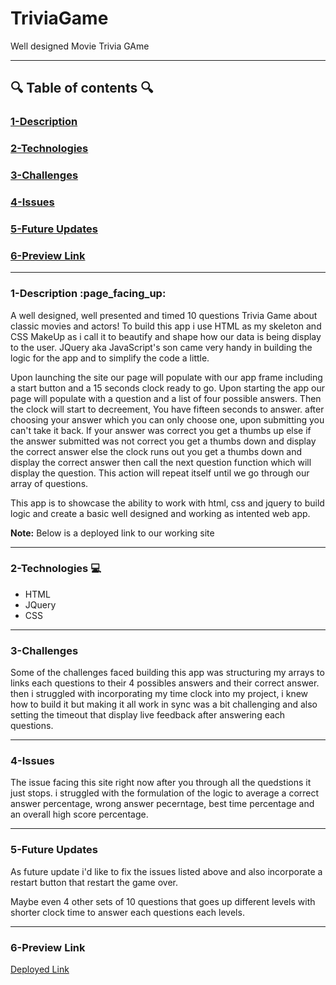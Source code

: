 # TriviaGame
Well designed Movie Trivia GAme

---
## :mag: Table of contents :mag:

### [1-Description](https://github.com/DrWood89/Movie-Trivia-Game#1-description-page_facing_up)
### [2-Technologies](https://github.com/DrWood89/Movie-Trivia-Game#2-technologies-computer)
### [3-Challenges](https://github.com/DrWood89/Movie-Trivia-Game#3-challenges)
### [4-Issues](https://github.com/DrWood89/Movie-Trivia-Game#4-issues)
### [5-Future Updates](https://github.com/DrWood89/Movie-Trivia-Game#5-future-updates)
### [6-Preview Link](https://github.com/DrWood89/Movie-Trivia-Game#6-preview-link)

---
### 1-Description :page\_facing\_up:

   A well designed, well presented and timed 10 questions Trivia Game about classic movies and actors!
  To build this app i use HTML as my skeleton and CSS MakeUp as i call it to beautify and shape how 
  our data is being display to the user. JQuery aka JavaScript's son came very handy in building the logic 
  for the app and to simplify the code a little. 
   
   Upon launching the site our page will populate with our app frame including a start button and 
  a 15 seconds clock ready to go. Upon starting the app our page will populate with a question and a list 
  of four possible answers. Then the clock will start to decreement, You have fifteen seconds to answer. 
  after choosing your answer which you can only choose one, upon submitting you can't take it back. If your answer 
  was correct you get a thumbs up else if the answer submitted was not correct you get a thumbs down and display the 
  correct answer else the clock runs out you get a thumbs down and display the correct answer then call the next
  question function which will display the question. This action will repeat itself until we go through our 
  array of questions.
  
   This app is to showcase the ability to work with html, css and jquery to build logic and create a basic well
   designed and working as intented web app. 
   
   **Note:** Below is a deployed link to our working site
  
  
---
### 2-Technologies  :computer:

- HTML
- JQuery
- CSS

---
### 3-Challenges 

Some of the challenges faced building this app was structuring my arrays to links each questions to their 4 possibles 
answers and their correct answer. then i struggled with incorporating my time clock into my project, i knew how to build
it but making it all work in sync was a bit challenging and also setting the timeout that display live feedback after 
answering each questions.

---
### 4-Issues

The issue facing this site right now after you through all the quedstions it just stops. i struggled with the 
formulation of the logic to average a correct answer percentage, wrong answer pecerntage, best time percentage
and an overall high score percentage.

---
### 5-Future Updates

As future update i'd like to fix the issues listed above and also incorporate a restart button that restart the 
game over.

Maybe even 4 other sets of 10 questions that goes up different levels with shorter clock time to answer each 
questions each levels.

---
### 6-Preview Link

[Deployed Link](https://drwood89.github.io/Movie-Trivia-Game/)
